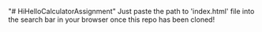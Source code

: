 "# HiHelloCalculatorAssignment" 
Just paste the path to 'index.html' file into the search bar in your browser once this repo has been cloned!
